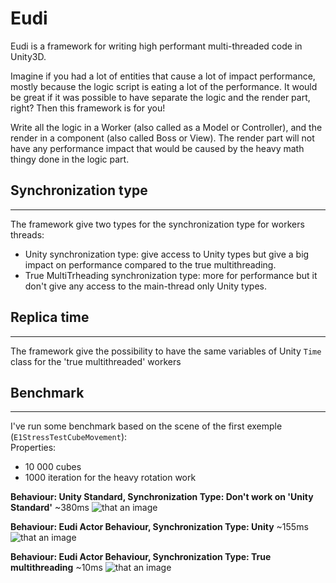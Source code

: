 # Eudi

Eudi is a framework for writing high performant multi-threaded code in Unity3D.  

Imagine if you had a lot of entities that cause a lot of impact performance, mostly because the logic script is eating a lot of the performance. It would be great if it was possible to have separate the logic and the render part, right? Then this framework is for you!  

Write all the logic in a Worker (also called as a Model or Controller), and the render in a component (also called Boss or View).
The render part will not have any performance impact that would be caused by the heavy math thingy done in the logic part.  

## Synchronization type

***

The framework give two types for the synchronization type for workers threads:
* Unity synchronization type: give access to Unity types but give a big impact on performance compared to the true multithreading.
* True MultiTrheading synchronization type: more for performance but it don't give any access to the main-thread only Unity types.

## Replica time

***

The framework give the possibility to have the same variables of Unity `Time` class for the 'true multithreaded' workers

## Benchmark

***

I've run some benchmark based on the scene of the first exemple (`E1StressTestCubeMovement`):  
Properties:  
* 10 000 cubes
* 1000 iteration for the heavy rotation work

**Behaviour: Unity Standard, Synchronization Type: Don't work on 'Unity Standard'**
~380ms
![that an image](https://raw.githubusercontent.com/guerro323/EudiFramework/master/Images/BenchmarkE1_unitystandard_unity.png)  

**Behaviour: Eudi Actor Behaviour, Synchronization Type: Unity**
~155ms
![that an image](https://raw.githubusercontent.com/guerro323/EudiFramework/master/Images/BenchmarkE1_eudi_unity.png)  

**Behaviour: Eudi Actor Behaviour, Synchronization Type: True multithreading**
~10ms
![that an image](https://raw.githubusercontent.com/guerro323/EudiFramework/master/Images/BenchmarkE1_eudi_truethreading.png)
